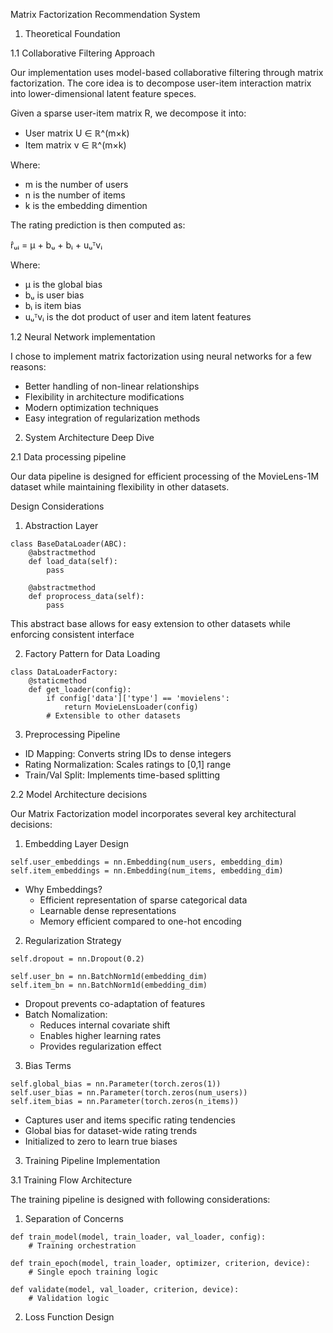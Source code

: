 Matrix Factorization Recommendation System

1. Theoretical Foundation

1.1 Collaborative Filtering Approach

Our implementation uses model-based collaborative filtering through matrix factorization. The core idea is to decompose user-item interaction matrix into lower-dimensional latent feature speces.

Given a sparse user-item matrix R, we decompose it into:

- User matrix U ∈ ℝ^(m×k)
- Item matrix v ∈ ℝ^(m×k)

Where:

- m is the number of users
- n is the number of items
- k is the embedding dimention

The rating prediction is then computed as:

r̂ᵤᵢ = μ + bᵤ + bᵢ + uᵤᵀvᵢ

Where:

- μ is the global bias
- bᵤ is user bias
- bᵢ is item bias
- uᵤᵀvᵢ is the dot product of user and item latent features

1.2 Neural Network implementation

I chose to implement matrix factorization using neural networks for a few reasons:

- Better handling of non-linear relationships
- Flexibility in architecture modifications
- Modern optimization techniques
- Easy integration of regularization methods

2. System Architecture Deep Dive

2.1 Data processing pipeline

Our data pipeline is designed for efficient processing of the MovieLens-1M dataset while maintaining flexibility in other datasets.

Design Considerations
1. Abstraction Layer

```angular2html
class BaseDataLoader(ABC):
    @abstractmethod
    def load_data(self):
        pass

    @abstractmethod
    def proprocess_data(self):
        pass
```

This abstract base allows for easy extension to other datasets while enforcing consistent interface

2. Factory Pattern for Data Loading
```angular2html
class DataLoaderFactory:
    @staticmethod
    def get_loader(config):
        if config['data']['type'] == 'movielens':
            return MovieLensLoader(config)
        # Extensible to other datasets
```

3. Preprocessing Pipeline

- ID Mapping: Converts string IDs to dense integers
- Rating Normalization: Scales ratings to [0,1] range
- Train/Val Split: Implements time-based splitting

2.2 Model Architecture decisions

Our Matrix Factorization model incorporates several key architectural decisions:

1. Embedding Layer Design

```angular2html
self.user_embeddings = nn.Embedding(num_users, embedding_dim)
self.item_embeddings = nn.Embedding(num_items, embedding_dim)
```

- Why Embeddings?
  - Efficient representation of sparse categorical data
  - Learnable dense representations
  - Memory efficient compared to one-hot encoding

2. Regularization Strategy

```angular2html
self.dropout = nn.Dropout(0.2)

self.user_bn = nn.BatchNorm1d(embedding_dim)
self.item_bn = nn.BatchNorm1d(embedding_dim)
```

- Dropout prevents co-adaptation of features
- Batch Nomalization:
  - Reduces internal covariate shift
  - Enables higher learning rates
  - Provides regularization effect

3. Bias Terms

```angular2html
self.global_bias = nn.Parameter(torch.zeros(1))
self.user_bias = nn.Parameter(torch.zeros(num_users))
self.item_bias = nn.Parameter(torch.zeros(n_items))
```

- Captures user and items specific rating tendencies
- Global bias for dataset-wide rating trends
- Initialized to zero to learn true biases

3. Training Pipeline Implementation

3.1 Training Flow Architecture

The training pipeline is designed with following considerations:

1. Separation of Concerns
```angular2html
def train_model(model, train_loader, val_loader, config):
    # Training orchestration

def train_epoch(model, train_loader, optimizer, criterion, device):
    # Single epoch training logic

def validate(model, val_loader, criterion, device):
    # Validation logic
```

2. Loss Function Design

```angular2html

```